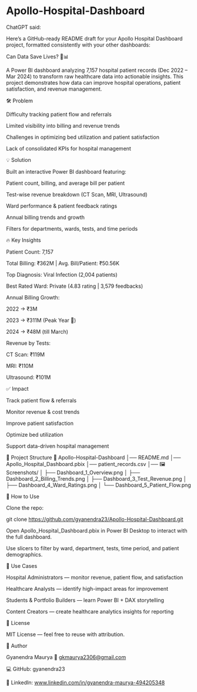 # Apollo-Hospital-Dashboard

ChatGPT said:

Here’s a GitHub-ready README draft for your Apollo Hospital Dashboard project, formatted consistently with your other dashboards:

Can Data Save Lives? 🏥📊

A Power BI dashboard analyzing 7,157 hospital patient records (Dec 2022 – Mar 2024) to transform raw healthcare data into actionable insights. This project demonstrates how data can improve hospital operations, patient satisfaction, and revenue management.

🛠 Problem

Difficulty tracking patient flow and referrals

Limited visibility into billing and revenue trends

Challenges in optimizing bed utilization and patient satisfaction

Lack of consolidated KPIs for hospital management

💡 Solution

Built an interactive Power BI dashboard featuring:

Patient count, billing, and average bill per patient

Test-wise revenue breakdown (CT Scan, MRI, Ultrasound)

Ward performance & patient feedback ratings

Annual billing trends and growth

Filters for departments, wards, tests, and time periods

🔥 Key Insights

Patient Count: 7,157

Total Billing: ₹362M | Avg. Bill/Patient: ₹50.56K

Top Diagnosis: Viral Infection (2,004 patients)

Best Rated Ward: Private (4.83 rating | 3,579 feedbacks)

Annual Billing Growth:

2022 → ₹3M

2023 → ₹311M (Peak Year 🚀)

2024 → ₹48M (till March)

Revenue by Tests:

CT Scan: ₹119M

MRI: ₹110M

Ultrasound: ₹101M

✅ Impact

Track patient flow & referrals

Monitor revenue & cost trends

Improve patient satisfaction

Optimize bed utilization

Support data-driven hospital management

📂 Project Structure
📁 Apollo-Hospital-Dashboard
│── README.md
│── Apollo_Hospital_Dashboard.pbix
│── patient_records.csv
│── 🖼 Screenshots/
│      ├── Dashboard_1_Overview.png
│      ├── Dashboard_2_Billing_Trends.png
│      ├── Dashboard_3_Test_Revenue.png
│      ├── Dashboard_4_Ward_Ratings.png
│      └── Dashboard_5_Patient_Flow.png

🚀 How to Use

Clone the repo:

git clone https://github.com/gyanendra23/Apollo-Hospital-Dashboard.git


Open Apollo_Hospital_Dashboard.pbix in Power BI Desktop to interact with the full dashboard.

Use slicers to filter by ward, department, tests, time period, and patient demographics.

🎯 Use Cases

Hospital Administrators — monitor revenue, patient flow, and satisfaction

Healthcare Analysts — identify high-impact areas for improvement

Students & Portfolio Builders — learn Power BI + DAX storytelling

Content Creators — create healthcare analytics insights for reporting

📜 License

MIT License — feel free to reuse with attribution.

👤 Author

Gyanendra Maurya
📧 gkmaurya2306@gmail.com

💻 GitHub: gyanendra23

🔗 LinkedIn: www.linkedin.com/in/gyanendra-maurya-494205348

